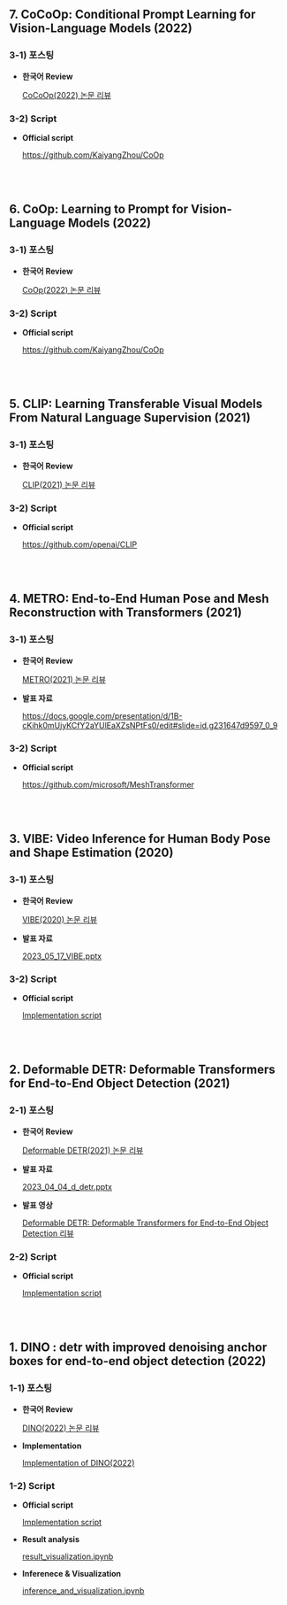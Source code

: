 ## 7. CoCoOp: Conditional Prompt Learning for Vision-Language Models (2022)

### 3-1) 포스팅
  
- **한국어 Review**  

  <a href="https://on-jungwoan.github.io/dl_paper/cocoop/" target="blank_">CoCoOp(2022) 논문 리뷰</a>

### 3-2) Script

- **Official script**

  <a href="https://github.com/KaiyangZhou/CoOp" target="blank_">https://github.com/KaiyangZhou/CoOp</a>

<br>
<br>

## 6. CoOp: Learning to Prompt for Vision-Language Models (2022)

### 3-1) 포스팅
  
- **한국어 Review**  

  <a href="https://on-jungwoan.github.io/dl_paper/coop/" target="blank_">CoOp(2022) 논문 리뷰</a>

### 3-2) Script

- **Official script**

  <a href="https://github.com/KaiyangZhou/CoOp" target="blank_">https://github.com/KaiyangZhou/CoOp</a>

<br>
<br>

## 5. CLIP: Learning Transferable Visual Models From Natural Language Supervision (2021)

### 3-1) 포스팅
  
- **한국어 Review**  

  <a href="https://on-jungwoan.github.io/dl_paper/clip/" target="blank_">CLIP(2021) 논문 리뷰</a>

### 3-2) Script

- **Official script**

  <a href="https://github.com/openai/CLIP" target="blank_">https://github.com/openai/CLIP</a>

<br>
<br>

## 4. METRO: End-to-End Human Pose and Mesh Reconstruction with Transformers (2021)

### 3-1) 포스팅
  
- **한국어 Review**  

  <a href="https://on-jungwoan.github.io/dl_paper/metro/" target="blank_">METRO(2021) 논문 리뷰</a>

- **발표 자료**  

  <a href="https://docs.google.com/presentation/d/1B-cKihk0mUjyKCfY2aYUlEaXZsNPtFs0/edit#slide=id.g231647d9597_0_9" target="blank_">https://docs.google.com/presentation/d/1B-cKihk0mUjyKCfY2aYUlEaXZsNPtFs0/edit#slide=id.g231647d9597_0_9</a>

### 3-2) Script

- **Official script**

  <a href="https://github.com/microsoft/MeshTransformer" target="blank_">https://github.com/microsoft/MeshTransformer</a>

<br>
<br>

## 3. VIBE: Video Inference for Human Body Pose and Shape Estimation (2020)

### 3-1) 포스팅
  
- **한국어 Review**  

  <a href="https://on-jungwoan.github.io/dl_paper/vibe/" target="blank_">VIBE(2020) 논문 리뷰</a>

- **발표 자료**  

  <a href="https://docs.google.com/presentation/d/1vXGcHwAJxjAXV_m76dgl7abqPDun0TY_/edit?usp=sharing&ouid=116507288704586191771&rtpof=true&sd=true" target="blank_">2023_05_17_VIBE.pptx</a>

### 3-2) Script

- **Official script**

  <a href="https://github.com/On-JungWoan/paper-review/tree/main/VIBE/VIBE" target="blank_">Implementation script</a>

<br>
<br>

## 2. Deformable DETR: Deformable Transformers for End-to-End Object Detection (2021)

### 2-1) 포스팅
  
- **한국어 Review**  

  <a href="https://on-jungwoan.github.io/dl_paper/deform_detr/" target="blank_">Deformable DETR(2021) 논문 리뷰</a>

- **발표 자료**  

  <a href="https://docs.google.com/presentation/d/1KFEG02jlgbZISuvFbilvwaP8PbdQCzAA/edit?usp=sharing&ouid=116507288704586191771&rtpof=true&sd=true" target="blank_">2023_04_04_d_detr.pptx</a>

- **발표 영상**

  <a href="https://youtu.be/vbYOSB7J44A" target="blank_">Deformable DETR: Deformable Transformers for End-to-End Object Detection 리뷰</a>

### 2-2) Script

- **Official script**

  <a href="https://github.com/On-JungWoan/paper-review/tree/main/Deformable%20DETR/Deformable-DETR" target="blank_">Implementation script</a>

<br>
<br>

## 1. DINO : detr with improved denoising anchor boxes for end-to-end object detection (2022)

### 1-1) 포스팅
  
- **한국어 Review**  

  <a href="https://on-jungwoan.github.io/dl_paper/dino/" target="blank_">DINO(2022) 논문 리뷰</a>

- **Implementation**

  <a href="https://on-jungwoan.github.io/dl_paper/dino_implements/" target="blank_">Implementation of DINO(2022)</a>

### 1-2) Script

- **Official script**

  <a href="https://github.com/On-JungWoan/paper-review/tree/main/DINO/DINO" target="blank_">Implementation script</a>
  
- **Result analysis**  

  <a href="https://github.com/On-JungWoan/DINO-2022-implement/blob/main/DINO/script/result_visualization.ipynb" target="blank_">result_visualization.ipynb</a>

- **Inferenece & Visualization**

  <a href="https://github.com/On-JungWoan/DINO-2022-implement/blob/main/DINO/script/inference_and_visualization.ipynb" target="blank_">inference_and_visualization.ipynb</a>
